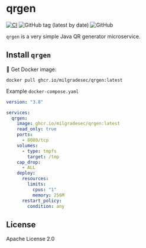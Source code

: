 # qrgen

[![CI](https://github.com/milgradesec/qrgen/actions/workflows/java-ci.yml/badge.svg)](https://github.com/milgradesec/qrgen/actions/workflows/java-ci.yml)
![GitHub tag (latest by date)](https://img.shields.io/github/v/tag/milgradesec/qrgen)
![GitHub](https://img.shields.io/github/license/milgradesec/nbot)

`qrgen` is a very simple Java QR generator microservice.

## Install `qrgen`

🐳 Get Docker image:

```shell
docker pull ghcr.io/milgradesec/qrgen:latest
```

Example `docker-compose.yaml`

```yaml
version: "3.8"

services:
  qrgen:
    image: ghcr.io/milgradesec/qrgen:latest
    read_only: true
    ports:
      - 8080/tcp
    volumes:
      - type: tmpfs
        target: /tmp
    cap_drop:
      - ALL
    deploy:
      resources:
        limits:
          cpus: "1"
          memory: 256M
      restart_policy:
        condition: any
```

## License

Apache License 2.0
